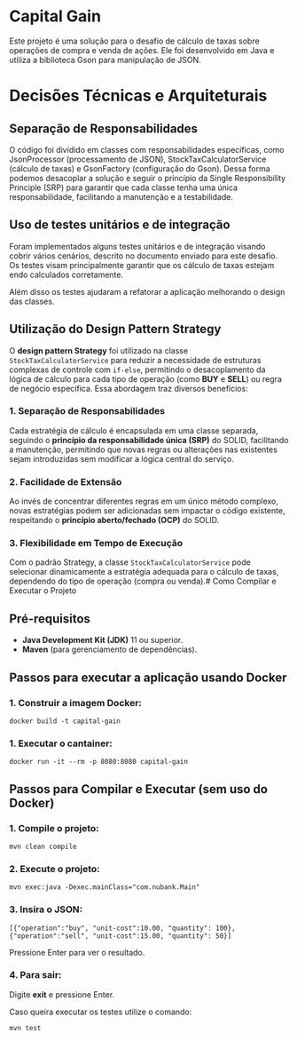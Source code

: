 # Capital Gain

Este projeto é uma solução para o desafio de cálculo de taxas sobre operações de compra e venda de ações. Ele foi desenvolvido em Java e utiliza a biblioteca Gson para manipulação de JSON.

# Decisões Técnicas e Arquiteturais

## Separação de Responsabilidades

O código foi dividido em classes com responsabilidades específicas, como JsonProcessor (processamento de JSON), StockTaxCalculatorService (cálculo de taxas) e GsonFactory (configuração do Gson). Dessa forma podemos desacoplar a solução e seguir o princípio da Single Responsibility Principle (SRP) para garantir que cada classe tenha uma única responsabilidade, facilitando a manutenção e a testabilidade.

## Uso de testes unitários e de integração

Foram implementados alguns testes unitários e de integração visando cobrir vários cenários, descrito no documento enviado para este desafio. Os testes visam principalmente garantir que os cálculo de taxas estejam endo calculados corretamente.

Além disso os testes ajudaram a refatorar a aplicação melhorando o design das classes.

## Utilização do Design Pattern Strategy

O **design pattern Strategy** foi utilizado na classe `StockTaxCalculatorService` para reduzir a necessidade de estruturas complexas de controle com `if-else`, permitindo o desacoplamento da lógica de cálculo para cada tipo de operação (como **BUY** e **SELL**) ou regra de negócio específica. Essa abordagem traz diversos benefícios:

### 1. Separação de Responsabilidades
Cada estratégia de cálculo é encapsulada em uma classe separada, seguindo o **princípio da responsabilidade única (SRP)** do SOLID, facilitando a manutenção, permitindo que novas regras ou alterações nas existentes sejam introduzidas sem modificar a lógica central do serviço.

### 2. Facilidade de Extensão
Ao invés de concentrar diferentes regras em um único método complexo, novas estratégias podem ser adicionadas sem impactar o código existente, respeitando o **princípio aberto/fechado (OCP)** do SOLID.

### 3. Flexibilidade em Tempo de Execução
Com o padrão Strategy, a classe `StockTaxCalculatorService` pode selecionar dinamicamente a estratégia adequada para o cálculo de taxas, dependendo do tipo de operação (compra ou venda).# Como Compilar e Executar o Projeto

## Pré-requisitos
- **Java Development Kit (JDK)** 11 ou superior.
- **Maven** (para gerenciamento de dependências).

## Passos para executar a aplicação usando Docker
### 1. Construir a imagem Docker:
```
docker build -t capital-gain
```
### 1. Executar o cantainer:
```
docker run -it --rm -p 8080:8080 capital-gain
```

## Passos para Compilar e Executar (sem uso do Docker)

### 1. Compile o projeto:
```
mvn clean compile
```

### 2. Execute o projeto:
```
mvn exec:java -Dexec.mainClass="com.nubank.Main"
```

### 3. Insira o JSON:
```
[{"operation":"buy", "unit-cost":10.00, "quantity": 100}, {"operation":"sell", "unit-cost":15.00, "quantity": 50}]
```
Pressione Enter para ver o resultado.

### 4. Para sair:
Digite **exit** e pressione Enter.

Caso queira executar os testes utilize o comando:
```
mvn test
```